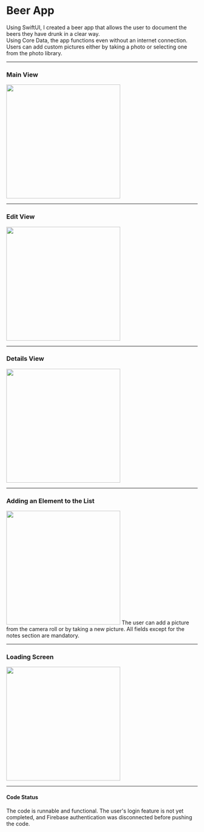 # Beer App

Using SwiftUI, I created a beer app that allows the user to document the beers they have drunk in a clear way.  
Using Core Data, the app functions even without an internet connection.  
Users can add custom pictures either by taking a photo or selecting one from the photo library.

---

### Main View

<img src="https://github.com/user-attachments/assets/92e22309-f867-4941-b098-d7095683dc48" width="300">

---

### Edit View

<img src="https://github.com/user-attachments/assets/b1508f12-0d1f-4be3-bb9d-687387989356" width="300">

---

### Details View

<img src="https://github.com/user-attachments/assets/d0609a19-2b6f-43ab-a816-a70d0b6c8b96" width="300">

---

### Adding an Element to the List

<img src="https://github.com/user-attachments/assets/7fa14051-4ba1-477e-8135-8308ccd85d7b" width="300">  
The user can add a picture from the camera roll or by taking a new picture.  
All fields except for the notes section are mandatory.

---

### Loading Screen

<img src="https://github.com/user-attachments/assets/04b5882b-00cc-4e44-8cd1-fde1ab1b1eb6" width="300">

---

#### Code Status

The code is runnable and functional. The user's login feature is not yet completed, and Firebase authentication was disconnected before pushing the code.
